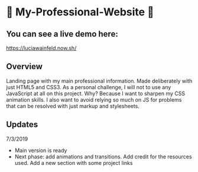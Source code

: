 # 🍰 My-Professional-Website 🍰

## You can see a live demo here:
https://luciawainfeld.now.sh/

## Overview
Landing page with my main professional information. Made deliberately with just HTML5 and CSS3. 
As a personal challenge, I will not to use any JavaScript at all on this project. Why? Because I want to sharpen my CSS animation skills. I also want to avoid relying so much on JS for problems that can be resolved with just markup and stylesheets.

## Updates
7/3/2019 
- Main version is ready
- Next phase: add animations and transitions. Add credit for the resources used. Add a new section with some project links
